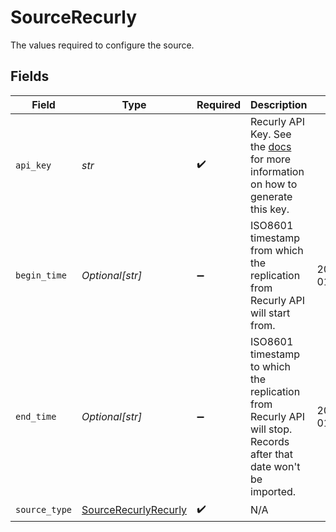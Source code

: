 # SourceRecurly

The values required to configure the source.


## Fields

| Field                                                                                                                                                | Type                                                                                                                                                 | Required                                                                                                                                             | Description                                                                                                                                          | Example                                                                                                                                              |
| ---------------------------------------------------------------------------------------------------------------------------------------------------- | ---------------------------------------------------------------------------------------------------------------------------------------------------- | ---------------------------------------------------------------------------------------------------------------------------------------------------- | ---------------------------------------------------------------------------------------------------------------------------------------------------- | ---------------------------------------------------------------------------------------------------------------------------------------------------- |
| `api_key`                                                                                                                                            | *str*                                                                                                                                                | :heavy_check_mark:                                                                                                                                   | Recurly API Key. See the  <a href="https://docs.airbyte.com/integrations/sources/recurly">docs</a> for more information on how to generate this key. |                                                                                                                                                      |
| `begin_time`                                                                                                                                         | *Optional[str]*                                                                                                                                      | :heavy_minus_sign:                                                                                                                                   | ISO8601 timestamp from which the replication from Recurly API will start from.                                                                       | 2021-12-01T00:00:00                                                                                                                                  |
| `end_time`                                                                                                                                           | *Optional[str]*                                                                                                                                      | :heavy_minus_sign:                                                                                                                                   | ISO8601 timestamp to which the replication from Recurly API will stop. Records after that date won't be imported.                                    | 2021-12-01T00:00:00                                                                                                                                  |
| `source_type`                                                                                                                                        | [SourceRecurlyRecurly](../../models/shared/sourcerecurlyrecurly.md)                                                                                  | :heavy_check_mark:                                                                                                                                   | N/A                                                                                                                                                  |                                                                                                                                                      |